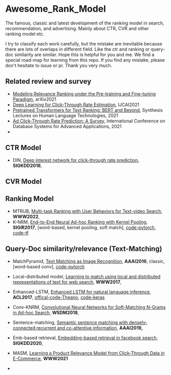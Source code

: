 # Awesome_Rank_Model

The famous, classic and latest development of the ranking model in search, recommendation, and advertising. Mainly about CTR, CVR and other ranking model etc.

I try to classify each work carefully, but the mistake are inevitable because there are lots of overlaps in different field. Like the ctr and ranking or query-doc similarity are similar.
Hope this is  helpful for you and me. We find a special road-map for learning from this repo.  If you find any mistake, please don't hesitate to issue or pr. Thank you very much. 

## Related review and survey

- [Modeling Relevance Ranking under the Pre-training and Fine-tuning Paradigm](https://arxiv.org/abs/2108.05652),  arXiv2021
- [Deep Learning for Click-Through Rate Estimation](https://arxiv.org/abs/2104.10584), IJCAI2021
- [Pretrained Transformers for Text Ranking: BERT and Beyond](https://arxiv.org/abs/2010.06467), Synthesis Lectures on Human Language Technologies, 2021
- [Ad Click-Through Rate Prediction: A Survey](<https://link.springer.com/chapter/10.1007/978-3-030-73216-5_10>), International Conference on Database Systems for Advanced Applications, 2021
- 



## CTR Model
- DIN, [Deep interest network for click-through rate prediction](https://dl.acm.org/doi/abs/10.1145/3219819.3219823), **SIGKDD2018**,  


## CVR Model



## Ranking Model
- MTRUB, [Multi-task Ranking with User Behaviors for Text-video Search](https://dl.acm.org/doi/abs/10.1145/3487553.3524207), **WWW2022**, 
- K-NRM, [End-to-End Neural Ad-hoc Ranking with Kernel Pooling](https://arxiv.org/abs/1706.06613), **SIGIR2017**, [word-based, kernel pooling, soft match], [code-pytorch](<https://github.com/EdisonChen0816/knrm_pytorch>), [code-tf](https://github.com/AdeDZY/K-NRM)

## Query-Doc similarity/relevance (Text-Matching)

- MatchPyramid, [Text Matching as Image Recognition](https://arxiv.org/abs/1602.06359), **AAAI2016**, classic, [word-based conv],  [code-pytorch](https://github.com/airkid/MatchPyramid_torch)

- Local-distributed model, [Learning to match using local and distributed representations of text for web search](<https://arxiv.org/abs/1610.08136>), **WWW2017**, 
- Enhanced-LSTM, [Enhanced LSTM for natural language inference](<https://arxiv.org/abs/1609.06038>), **ACL2017**, [offical-code-Theano](<https://github.com/lukecq1231/nli>), [code-keras](<https://github.com/sdnr1/EBIM-NLI>)
- Conv-KNRM, [Convolutional Neural Networks for Soft-Matching N-Grams in Ad-hoc Search](<https://dl.acm.org/doi/abs/10.1145/3159652.3159659>), **WSDM2018**,
- Sentence-matching, [Semantic sentence matching with densely-connected recurrent and co-attentive information](<https://arxiv.org/abs/1805.11360>), **AAAI2019,**  
- Emb-based retrieval, [Embedding-based retrieval in facebook search](<https://arxiv.org/abs/2006.11632>), **SIGKDD2020**, 
- MASM, [Learning a Product Relevance Model from Click-Through Data in E-Commerce](<https://arxiv.org/abs/2102.07098>), **WWW2021**
- 




